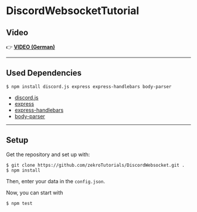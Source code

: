 # DiscordWebsocketTutorial

## Video

👉 [**VIDEO (German)**](https://youtu.be/LxLob6-8Sl0)

---

## Used Dependencies

```
$ npm install discord.js express express-handlebars body-parser
```

- [discord.js](https://www.npmjs.com/package/discord.js)
- [express](https://www.npmjs.com/package/express)
- [express-handlebars](https://www.npmjs.com/package/express-handlebars)
- [body-parser](https://www.npmjs.com/package/body-parser)

---

## Setup

Get the repository and set up with:
```
$ git clone https://github.com/zekroTutorials/DiscordWebsocket.git .
$ npm install
```

Then, enter your data in the `config.json`.

Now, you can start with
```
$ npm test
```
